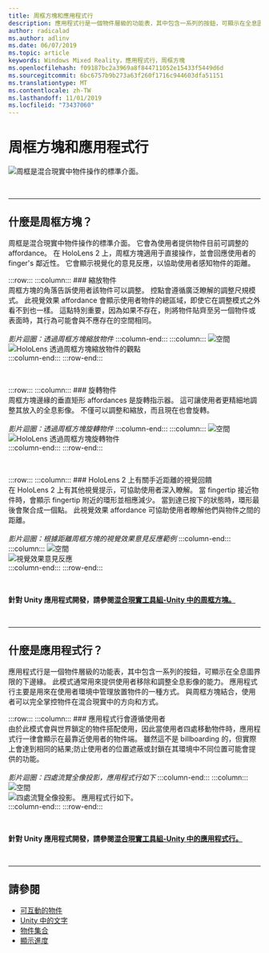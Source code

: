```yaml
---
title: 周框方塊和應用程式行
description: 應用程式行是一個物件層級的功能表，其中包含一系列的按鈕，可顯示在全息圖界限的下邊緣。
author: radicalad
ms.author: adlinv
ms.date: 06/07/2019
ms.topic: article
keywords: Windows Mixed Reality，應用程式行，周框方塊
ms.openlocfilehash: f09187bc2a3969a8f844711052e15433f5449d6d
ms.sourcegitcommit: 6bc6757b9b273a63f260f1716c944603dfa51151
ms.translationtype: MT
ms.contentlocale: zh-TW
ms.lasthandoff: 11/01/2019
ms.locfileid: "73437060"
---
```

# <a name="bounding-box-and-app-bar"></a>周框方塊和應用程式行
![周框是混合現實中物件操作的標準介面。](images/640px-boundingbox-hero.jpg)<br>

<br>

---

## <a name="what-is-the-bounding-box"></a>什麼是周框方塊？

周框是混合現實中物件操作的標準介面。 它會為使用者提供物件目前可調整的 affordance。 在 HoloLens 2 上，周框方塊適用于直接操作，並會回應使用者的 finger's 鄰近性。 它會顯示視覺化的意見反應，以協助使用者感知物件的距離。

:::row:::
    :::column:::
        ### <a name="scaling-an-objectbr"></a>縮放物件<br>
        周框方塊的角落告訴使用者該物件可以調整。 控點會遵循廣泛瞭解的調整尺規模式。 此視覺效果 affordance 會顯示使用者物件的總區域，即使它在調整模式之外看不到也一樣。 這點特別重要，因為如果不存在，則將物件貼齊至另一個物件或表面時，其行為可能會與不應存在的空間相同。<br>
        <br>
        *影片迴圈：透過周框方塊縮放物件*
    :::column-end:::
        :::column:::
        ![空間](images/spacer-20x582.png)<br>
       ![HoloLens 透過周框方塊縮放物件的觀點](images/HoloLens2_BoundingBox.gif)<br>
    :::column-end:::
:::row-end:::

<br>

:::row:::
    :::column:::
        ### <a name="rotating-an-objectbr"></a>旋轉物件<br>
        周框方塊邊緣的垂直矩形 affordances 是旋轉指示器。 這可讓使用者更精細地調整其放入的全息影像。 不僅可以調整和縮放，而且現在也會旋轉。<br>
        <br>
        *影片迴圈：透過周框方塊旋轉物件*
    :::column-end:::
        :::column:::
        ![空間](images/spacer-20x582.png)<br>
       ![HoloLens 透過周框方塊旋轉物件](images/HoloLens2_BoundingBox_Rotate.gif)<br>
    :::column-end:::
:::row-end:::

<br>

:::row:::
    :::column:::
        ### <a name="visual-feedback-on-hand-proximity-on-hololens-2br"></a>HoloLens 2 上有關手近距離的視覺回饋<br>
        在 HoloLens 2 上有其他視覺提示，可協助使用者深入瞭解。 當 fingertip 接近物件時，會顯示 fingertip 附近的環形並相應減少。 當到達已按下的狀態時，環形最後會聚合成一個點。 此視覺效果 affordance 可協助使用者瞭解他們與物件之間的距離。<br>
        <br>
        *影片迴圈：根據距離周框方塊的視覺效果意見反應範例*
    :::column-end:::
        :::column:::
        ![空間](images/spacer-20x582.png)<br>
       ![視覺效果意見反應](images/HoloLens2_Proximity.gif)<br>
    :::column-end:::
:::row-end:::

<br>

**針對 Unity 應用程式開發，請參閱[混合現實工具組-Unity 中的周框方塊。](https://microsoft.github.io/MixedRealityToolkit-Unity/Documentation/README_BoundingBox.html)**

<br>

---

## <a name="what-is-the-app-bar"></a>什麼是應用程式行？

應用程式行是一個物件層級的功能表，其中包含一系列的按鈕，可顯示在全息圖界限的下邊緣。 此模式通常用來提供使用者移除和調整全息影像的能力。 應用程式行主要是用來在使用者環境中管理放置物件的一種方式。 與周框方塊結合，使用者可以完全掌控物件在混合現實中的方向和方式。

:::row:::
    :::column:::
        ### <a name="the-app-bar-follows-the-userbr"></a>應用程式行會遵循使用者<br>
        由於此模式會與世界鎖定的物件搭配使用，因此當使用者四處移動物件時，應用程式行一律會顯示在最靠近使用者的物件端。 雖然這不是 billboarding 的，但實際上會達到相同的結果;防止使用者的位置遮蔽或封鎖在其環境中不同位置可能會提供的功能。 <br>
        <br>
        *影片迴圈：四處流覽全像投影，應用程式行如下*
    :::column-end:::
        :::column:::
        ![空間](images/spacer-20x582.png)<br>
       ![四處流覽全像投影。 應用程式行如下。](images/HoloLens2_AppBarFollowing.gif)<br>
    :::column-end:::
:::row-end:::

<br>



**針對 Unity 應用程式開發，請參閱[混合現實工具組-Unity 中的應用程式行。](https://microsoft.github.io/MixedRealityToolkit-Unity/Documentation/README_AppBar.html)**

<br>

---

## <a name="see-also"></a>請參閱
* [可互動的物件](interactable-object.md)
* [Unity 中的文字](text-in-unity.md)
* [物件集合](object-collection.md)
* [顯示進度](progress.md)
